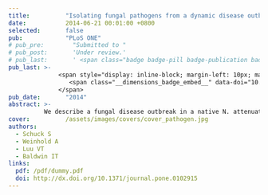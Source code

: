 ```yaml
---
title:          "Isolating fungal pathogens from a dynamic disease outbreak in a native plant population to establish plant-pathogen bioassays for the ecological model plant <em>Nicotiana attenuata</em>"
date:           2014-06-21 00:01:00 +0800
selected:       false
pub:            "PLoS ONE"
# pub_pre:        "Submitted to "
# pub_post:       'Under review.'
# pub_last:       ' <span class="badge badge-pill badge-publication badge-success">Spotlight</span>'
pub_last: >- 
              <span style="display: inline-block; margin-left: 10px; margin-right: 10px; vertical-align: middle;">
                 <span class="__dimensions_badge_embed__" data-doi="10.1371/journal.pone.0102915" data-style="small_rectangle"></span>
              </span>
pub_date:       "2014"
abstract: >-
          We describe a fungal disease outbreak in a native N. attenuata population comprising 873 plants. Native fungal pathogens were isolated from diseased plants, characterized genetically, chemotaxonomically and morphologically, revealing several isolates of the ascomycete genera Fusarium and Alternaria.
cover:          /assets/images/covers/cover_pathogen.jpg
authors:
  - Schuck S
  - Weinhold A
  - Luu VT
  - Baldwin IT
links:
  pdf: /pdf/dummy.pdf
  doi: http://dx.doi.org/10.1371/journal.pone.0102915
---
```

